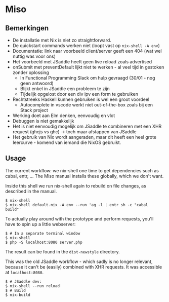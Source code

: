 # Miso

## Bemerkingen

- De installatie met Nix is niet zo straightforward.
- De quickstart commands werken niet (loopt vast op `nix-shell -A env`)
- Documentatie: link naar voorbeeld client/server geeft een 404 (wat wel nuttig was voor ons)
- Het voorbeeld met JSaddle heeft geen live reload zoals advertised
- onSubmit met preventDefault lijkt niet te werken - al veel tijd in gestoken zonder oplossing
  - In Functional Programming Slack om hulp gevraagd (30/01 - nog geen antwoord)
  - Blijkt enkel in JSaddle een probleem te zijn
  - Tijdelijk opgelost door een div ipv een form te gebruiken
- Rechtstreeks Haskell kunnen gebruiken is wel een groot voordeel
  - Autocomplete in vscode werkt niet out-of-the-box zoals bij een Stack project
- Werking doet aan Elm denken, eenvoudig en vlot
- Debuggen is niet gemakkelijk
- Het is niet eenvoudig mogelijk om JSaddle te combineren met een XHR request (ghcjs vs ghc) -> toch maar afstappen van JSaddle
- Het gebruik van Nix wordt aangeraden, maar dit heeft een heel grote leercurve - komend van iemand die NixOS gebruikt.

## Usage

The current workflow: we nix-shell one time to get dependencies such as cabal, entr, ... The Miso manual
installs these globally, which we don't want.

Inside this shell we run nix-shell again to rebuild on file changes, as described in the manual.

```
$ nix-shell
$ nix-shell default.nix -A env --run 'ag -l | entr sh -c "cabal build"'
```

To actually play around with the prototype and perform requests, you'll have to spin up a little webserver:

```
$ # In a separate terminal window
$ nix-shell
$ php -S localhost:8080 server.php
```

The result can be found in the `dist-newstyle` directory.

This was the old JSaddle workflow - which sadly is no longer relevant, because it can't be (easily)
combined with XHR requests. It was accessible at `localhost:8080`.

```
$ # JSaddle dev:
$ nix-shell --run reload
$ # Build
$ nix-build
```
